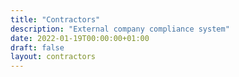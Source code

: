 ```yaml
---
title: "Contractors"
description: "External company compliance system"
date: 2022-01-19T00:00:00+01:00
draft: false
layout: contractors
---
```



 
